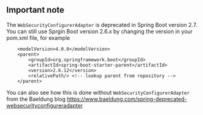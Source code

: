 ## Important note

The `WebSecurityConfigurerAdapter` is deprecated in Spring Boot version 2.7. 
You can still use Sprgin Boot version 2.6.x by changing the version in your pom.xml file, for example
```
	<modelVersion>4.0.0</modelVersion>
	<parent>
		<groupId>org.springframework.boot</groupId>
		<artifactId>spring-boot-starter-parent</artifactId>
		<version>2.6.12</version>
		<relativePath/> <!-- lookup parent from repository -->
	</parent>
```
You can also see how this is done without `WebSecurityConfigurerAdapter` from the Baeldung blog https://www.baeldung.com/spring-deprecated-websecurityconfigureradapter
